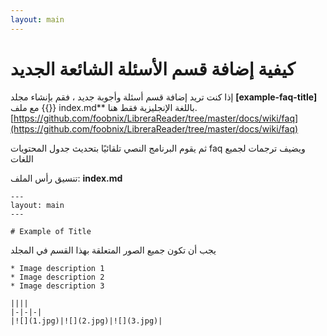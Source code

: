 ```yaml
---
layout: main
---
```


# كيفية إضافة قسم الأسئلة الشائعة الجديد

إذا كنت تريد إضافة قسم أسئلة وأجوبة جديد ، فقم بإنشاء مجلد **[example-faq-title]** مع ملف {{}} index.md** باللغة الإنجليزية فقط هنا.
[https://github.com/foobnix/LibreraReader/tree/master/docs/wiki/faq](https://github.com/foobnix/LibreraReader/tree/master/docs/wiki/faq)

ثم يقوم البرنامج النصي تلقائيًا بتحديث جدول المحتويات faq ويضيف ترجمات لجميع اللغات

تنسيق رأس الملف: **index.md**

```
---
layout: main
---

# Example of Title
```

يجب أن تكون جميع الصور المتعلقة بهذا القسم في المجلد

```
* Image description 1
* Image description 2
* Image description 3

||||
|-|-|-|
|![](1.jpg)|![](2.jpg)|![](3.jpg)|
```
